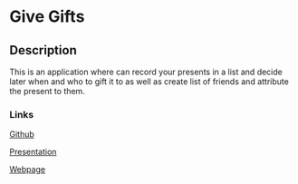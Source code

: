 # Give Gifts

## Description

This is an application where can record your presents in a list and decide later when and who to gift it to as well as create list of friends and attribute the present to them.


### Links
[Github](https://github.com/ironhack-project-present/ironhack-project-present)

[Presentation](https://docs.google.com/presentation/d/1qW-OoCthAX57fifnVdV1uUkc1ZZ2aM6-nhz28XJaAdQ/edit#slide=id.p)


[Webpage](https://gift-app.cyclic.app/)

